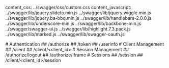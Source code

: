 content_css:        ../swagger/css/custom.css
content_javascript: ../swagger/lib/jquery.slideto.min.js
                    ../swagger/lib/jquery.wiggle.min.js
                    ../swagger/lib/jquery.ba-bbq.min.js
                    ../swagger/lib/handlebars-2.0.0.js
                    ../swagger/lib/underscore-min.js
                    ../swagger/lib/backbone-min.js
                    ../swagger/swagger-ui.js
                    ../swagger/lib/highlight.7.3.pack.js
                    ../swagger/lib/marked.js
                    ../swagger/lib/swagger-oauth.js

  <div id="temp-anchor-links" class="hidden">
# Authentication
## /authorize
## /token
## /userinfo
# Client Management
## /client
## /client/&lt;client_id&gt;
# Session Management
## /authorize/logout
## /authorize/iframe
# Sessions
## /session
## /client/&lt;client_id&gt;/session
  </div>

<div class="row">
  <div class="swagger-section col-md-12">
    <div id="message-bar" class="swagger-ui-wrap">&nbsp;</div>
    <div id="swagger-ui-container" class="swagger-ui-wrap" style="min-height: 250px;"></div>
  </div>
</div>

<script type="text/javascript">
  $(function () {
    var url,
        path = (window.location.host === '127.0.0.1:8000') ? '' : '/authentiq-docs';
    
    url = window.location.origin + path + '/swagger/provider.yaml';

    window.swaggerUi = new SwaggerUi({
      url: url,
      dom_id: "swagger-ui-container",
      supportedSubmitMethods: [],
      // supportedSubmitMethods: ['get', 'post', 'put', 'delete', 'patch'],
      onComplete: function(swaggerApi, swaggerUi){

        $('#temp-anchor-links').remove();

        $('body').scrollspy('refresh');

        $('pre code').each(function(i, e) {
          hljs.highlightBlock(e)
        });

        addApiKeyAuthorization();
      },
      onFailure: function(data) {
        log("Unable to Load SwaggerUI");
      },
      docExpansion: "none",
      apisSorter: "alpha",
      showRequestHeaders: false
    });

    function addApiKeyAuthorization(){
      var key;
      if ('authentiq' in window) {
        key = window.authentiq.Token.getAuthorizationHeader();
      }

      if(key && key.trim() != "") {
          var token = new SwaggerClient.ApiKeyAuthorization("authorization", key, "header");
          window.swaggerUi.api.clientAuthorizations.add("Authorization", token);
          log("added key " + key);
      }
    }

    window.swaggerUi.load();

    function log() {
      if ('console' in window) {
        console.log.apply(console, arguments);
      }
    }
  });
</script>
